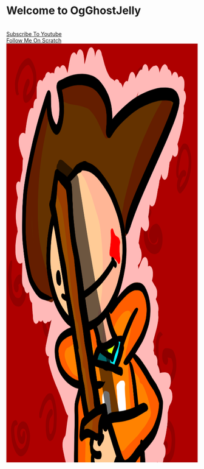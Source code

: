 <html>
<body>
<h1> Welcome to OgGhostJelly </h1>
<br> <a href="https://www.youtube.com/channel/UCD1IYOrmoXBFBArQ4lSxUYQ">Subscribe To Youtube</a> </br>
<a href="https://scratch.mit.edu/users/OgGhostJelly/">Follow Me On Scratch</a>
<img src="hescoming.png" alt="Handsome Devil" style="width:1200px;height:1100px;">
</body>
</html>
